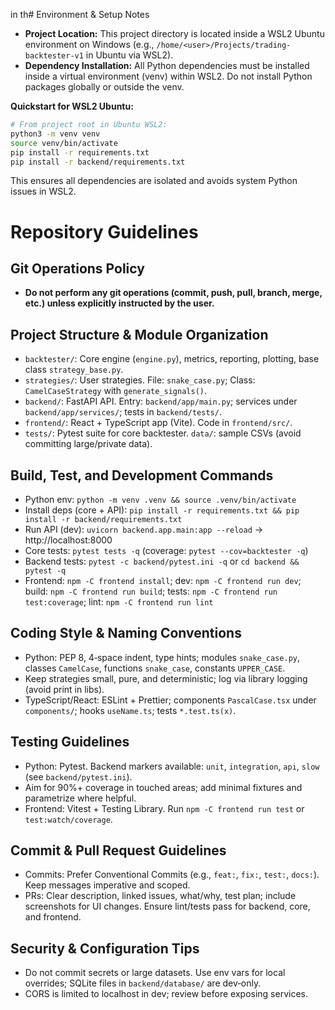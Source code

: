 in th# Environment & Setup Notes

- **Project Location:** This project directory is located inside a WSL2 Ubuntu environment on Windows (e.g., `/home/<user>/Projects/trading-backtester-v1` in Ubuntu via WSL2).
- **Dependency Installation:** All Python dependencies must be installed inside a virtual environment (venv) within WSL2. Do not install Python packages globally or outside the venv.

**Quickstart for WSL2 Ubuntu:**

```bash
# From project root in Ubuntu WSL2:
python3 -m venv venv
source venv/bin/activate
pip install -r requirements.txt
pip install -r backend/requirements.txt
```

This ensures all dependencies are isolated and avoids system Python issues in WSL2.

# Repository Guidelines

## Git Operations Policy
- **Do not perform any git operations (commit, push, pull, branch, merge, etc.) unless explicitly instructed by the user.**

## Project Structure & Module Organization
- `backtester/`: Core engine (`engine.py`), metrics, reporting, plotting, base class `strategy_base.py`.
- `strategies/`: User strategies. File: `snake_case.py`; Class: `CamelCaseStrategy` with `generate_signals()`.
- `backend/`: FastAPI API. Entry: `backend/app/main.py`; services under `backend/app/services/`; tests in `backend/tests/`.
- `frontend/`: React + TypeScript app (Vite). Code in `frontend/src/`.
- `tests/`: Pytest suite for core backtester. `data/`: sample CSVs (avoid committing large/private data).

## Build, Test, and Development Commands
- Python env: `python -m venv .venv && source .venv/bin/activate`
- Install deps (core + API): `pip install -r requirements.txt && pip install -r backend/requirements.txt`
- Run API (dev): `uvicorn backend.app.main:app --reload` → http://localhost:8000
- Core tests: `pytest tests -q` (coverage: `pytest --cov=backtester -q`)
- Backend tests: `pytest -c backend/pytest.ini -q` or `cd backend && pytest -q`
- Frontend: `npm -C frontend install`; dev: `npm -C frontend run dev`; build: `npm -C frontend run build`; tests: `npm -C frontend run test:coverage`; lint: `npm -C frontend run lint`

## Coding Style & Naming Conventions
- Python: PEP 8, 4‑space indent, type hints; modules `snake_case.py`, classes `CamelCase`, functions `snake_case`, constants `UPPER_CASE`.
- Keep strategies small, pure, and deterministic; log via library logging (avoid print in libs).
- TypeScript/React: ESLint + Prettier; components `PascalCase.tsx` under `components/`; hooks `useName.ts`; tests `*.test.ts(x)`.

## Testing Guidelines
- Python: Pytest. Backend markers available: `unit`, `integration`, `api`, `slow` (see `backend/pytest.ini`).
- Aim for 90%+ coverage in touched areas; add minimal fixtures and parametrize where helpful.
- Frontend: Vitest + Testing Library. Run `npm -C frontend run test` or `test:watch/coverage`.

## Commit & Pull Request Guidelines
- Commits: Prefer Conventional Commits (e.g., `feat:`, `fix:`, `test:`, `docs:`). Keep messages imperative and scoped.
- PRs: Clear description, linked issues, what/why, test plan; include screenshots for UI changes. Ensure lint/tests pass for backend, core, and frontend.

## Security & Configuration Tips
- Do not commit secrets or large datasets. Use env vars for local overrides; SQLite files in `backend/database/` are dev‑only.
- CORS is limited to localhost in dev; review before exposing services.
